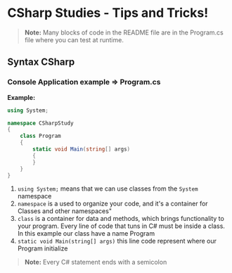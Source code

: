 # CSharp Studies - Tips and Tricks!

> **Note:** Many blocks of code in the README file are in the Program.cs file where you can test at runtime.

## Syntax CSharp

### Console Application example => Program.cs

**Example:**

```C#
using System;

namespace CSharpStudy
{
    class Program
    {
        static void Main(string[] args)
        {
        }
    }
}
```
1. `using System;` means that we can use classes from the `System` namespace
2. `namespace` is a used to organize your code, and it's a container for Classes and other namespaces"
3. `class` is a container for data and methods, which brings functionality to your program. Every line of code that tuns in C# must be inside a class. In this example our class have a name Program
4. `static void Main(string[] args)` this line code represent where our Program initialize

> **Note:** Every C# statement ends with a semicolon
